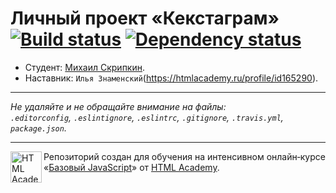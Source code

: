 # Личный проект «Кекстаграм» [![Build status][travis-image]][travis-url] [![Dependency status][dependency-image]][dependency-url]

* Студент: [Михаил Скрипкин](https://up.htmlacademy.ru/javascript/4/user/133153).
* Наставник: `Илья Знаменский`(https://htmlacademy.ru/profile/id165290).

---

_Не удаляйте и не обращайте внимание на файлы:_<br>
_`.editorconfig`, `.eslintignore`, `.eslintrc`, `.gitignore`, `.travis.yml`, `package.json`._

---

<a href="https://htmlacademy.ru/intensive/javascript"><img align="left" width="50" height="50" title="HTML Academy" src="https://up.htmlacademy.ru/static/img/intensive/javascript/logo-for-github.svg"></a>

Репозиторий создан для обучения на интенсивном онлайн‑курсе «[Базовый JavaScript](https://htmlacademy.ru/intensive/javascript)» от [HTML Academy](https://htmlacademy.ru).

[travis-image]: https://travis-ci.org/htmlacademy-javascript/133153-kekstagram.svg?branch=master
[travis-url]: https://travis-ci.org/htmlacademy-javascript/133153-kekstagram
[dependency-image]: https://david-dm.org/htmlacademy-javascript/133153-kekstagram.svg?style=flat-square
[dependency-url]: https://david-dm.org/htmlacademy-javascript/133153-kekstagram
